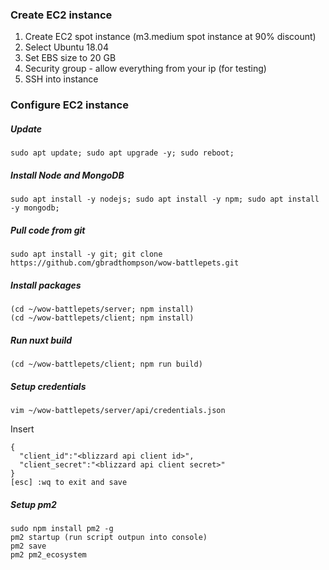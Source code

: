 ### Create EC2 instance

1. Create EC2 spot instance (m3.medium spot instance at 90% discount)
2. Select Ubuntu 18.04
3. Set EBS size to 20 GB
4. Security group - allow everything from your ip (for testing)
5. SSH into instance


### Configure EC2 instance
##### Update
```
sudo apt update; sudo apt upgrade -y; sudo reboot;
```

##### Install Node and MongoDB
```
sudo apt install -y nodejs; sudo apt install -y npm; sudo apt install -y mongodb;
```

##### Pull code from git
```
sudo apt install -y git; git clone https://github.com/gbradthompson/wow-battlepets.git
```

##### Install packages
```
(cd ~/wow-battlepets/server; npm install)
(cd ~/wow-battlepets/client; npm install)
```

##### Run nuxt build
```
(cd ~/wow-battlepets/client; npm run build)
```


##### Setup credentials
```
vim ~/wow-battlepets/server/api/credentials.json
```
Insert
```
{
  "client_id":"<blizzard api client id>",
  "client_secret":"<blizzard api client secret>"
}
[esc] :wq to exit and save
```

##### Setup pm2
```
sudo npm install pm2 -g
pm2 startup (run script outpun into console)
pm2 save
pm2 pm2_ecosystem
```
